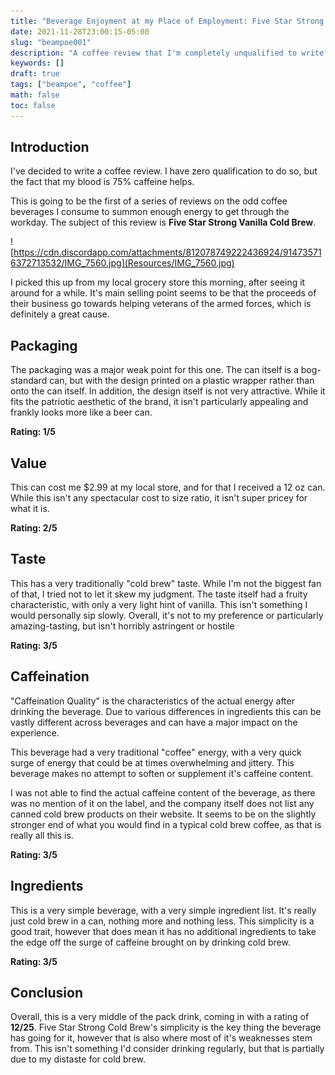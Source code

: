 ```yaml
---
title: "Beverage Enjoyment at my Place of Employment: Five Star Strong Cold Brew"
date: 2021-11-28T23:00:15-05:00
slug: "beampoe001"
description: "A coffee review that I'm completely unqualified to write. How quaint."
keywords: []
draft: true
tags: ["beampoe", "coffee"]
math: false
toc: false
---
```


## Introduction

I've decided to write a coffee review. I have zero qualification to do so, but the fact that my blood is 75% caffeine helps.

This is going to be the first of a series of reviews on the odd coffee beverages I consume to summon enough energy to get through the workday. The subject of this review is **Five Star Strong Vanilla Cold Brew**. 

![https://cdn.discordapp.com/attachments/812078749222436924/914735716372713532/IMG_7560.jpg](Resources/IMG_7560.jpg)

I picked this up from my local grocery store this morning, after seeing it around for a while. It's main selling point seems to be that the proceeds of their business go towards helping veterans of the armed forces, which is definitely a great cause.

## Packaging

The packaging was a major weak point for this one. The can itself is a bog-standard can, but with the design printed on a plastic wrapper rather than onto the can itself. In addition, the design itself is not very attractive. While it fits the patriotic aesthetic of the brand, it isn't particularly appealing and frankly looks more like a beer can.

**Rating: 1/5**

## Value

This can cost me $2.99 at my local store, and for that I received a 12 oz can. While this isn't any spectacular cost to size ratio, it isn't super pricey for what it is.

**Rating: 2/5**

## Taste

This has a very traditionally "cold brew" taste. While I'm not the biggest fan of that, I tried not to let it skew my judgment. The taste itself had a fruity characteristic, with only a very light hint of vanilla. This isn't something I would personally sip slowly. Overall, it's not to my preference or particularly amazing-tasting, but isn't horribly astringent or hostile

**Rating: 3/5**

## Caffeination

"Caffeination Quality" is the characteristics of the actual energy after drinking the beverage. Due to various differences in ingredients this can be vastly different across beverages and can have a major impact on the experience.

This beverage had a very traditional "coffee" energy, with a very quick surge of energy that could be at times overwhelming and jittery. This beverage makes no attempt to soften or supplement it's caffeine content.

I was not able to find the actual caffeine content of the beverage, as there was no mention of it on the label, and the company itself does not list any canned cold brew products on their website. It seems to be on the slightly stronger end of what you would find in a typical cold brew coffee, as that is really all this is.

**Rating: 3/5**

## Ingredients

This is a very simple beverage, with a very simple ingredient list. It's really just cold brew in a can, nothing more and nothing less. This simplicity is a good trait, however that does mean it has no additional ingredients to take the edge off the surge of caffeine brought on by drinking cold brew.

**Rating: 3/5**

## Conclusion

Overall, this is a very middle of the pack drink, coming in with a rating of **12/25**. Five Star Strong Cold Brew's simplicity is the key thing the beverage has going for it, however that is also where most of it's weaknesses stem from. This isn't something I'd consider drinking regularly, but that is partially due to my distaste for cold brew.